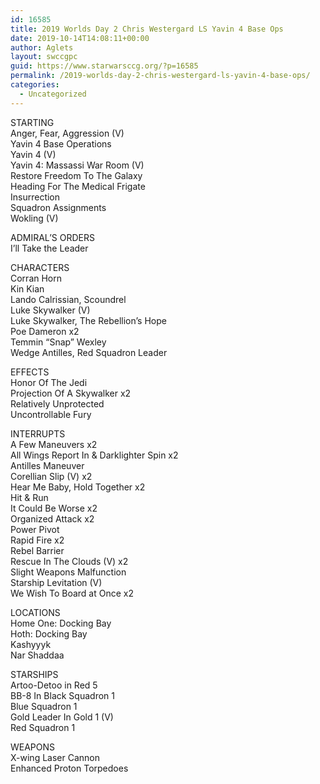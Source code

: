 ```yaml
---
id: 16585
title: 2019 Worlds Day 2 Chris Westergard LS Yavin 4 Base Ops
date: 2019-10-14T14:08:11+00:00
author: Aglets
layout: swccgpc
guid: https://www.starwarsccg.org/?p=16585
permalink: /2019-worlds-day-2-chris-westergard-ls-yavin-4-base-ops/
categories:
  - Uncategorized
---
```

STARTING  
Anger, Fear, Aggression (V)  
Yavin 4 Base Operations  
Yavin 4 (V)  
Yavin 4: Massassi War Room (V)  
Restore Freedom To The Galaxy  
Heading For The Medical Frigate  
Insurrection  
Squadron Assignments  
Wokling (V)

ADMIRAL&#8217;S ORDERS  
I’ll Take the Leader

CHARACTERS  
Corran Horn  
Kin Kian  
Lando Calrissian, Scoundrel  
Luke Skywalker (V)  
Luke Skywalker, The Rebellion’s Hope  
Poe Dameron x2  
Temmin &#8220;Snap&#8221; Wexley  
Wedge Antilles, Red Squadron Leader

EFFECTS  
Honor Of The Jedi  
Projection Of A Skywalker x2  
Relatively Unprotected  
Uncontrollable Fury

INTERRUPTS  
A Few Maneuvers x2  
All Wings Report In & Darklighter Spin x2  
Antilles Maneuver  
Corellian Slip (V) x2  
Hear Me Baby, Hold Together x2  
Hit & Run  
It Could Be Worse x2  
Organized Attack x2  
Power Pivot  
Rapid Fire x2  
Rebel Barrier  
Rescue In The Clouds (V) x2  
Slight Weapons Malfunction  
Starship Levitation (V)  
We Wish To Board at Once x2

LOCATIONS  
Home One: Docking Bay  
Hoth: Docking Bay  
Kashyyyk  
Nar Shaddaa

STARSHIPS  
Artoo-Detoo in Red 5  
BB-8 In Black Squadron 1  
Blue Squadron 1  
Gold Leader In Gold 1 (V)  
Red Squadron 1

WEAPONS  
X-wing Laser Cannon  
Enhanced Proton Torpedoes